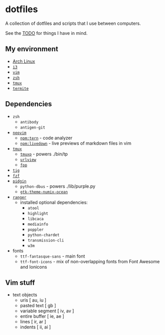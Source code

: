 # dotfiles

A collection of dotfiles and scripts that I use between computers.

See the [TODO](TODO.md) for things I have in mind.


## My environment

- [Arch Linux]( https://www.archlinux.org/ )
- [`i3`]( https://i3wm.org/ )
- [`vim`]( http://www.vim.org/ )
- [`zsh`]( https://wiki.archlinux.org/index.php/zsh )
- [`tmux`]( https://tmux.github.io/ )
- [`termite`]( https://wiki.archlinux.org/index.php/Termite )


## Dependencies

- `zsh`
	- `antibody`
	- `antigen-git`
- [`neovim`]( https://neovim.io/ )
	- [`npm:tern`]( https://github.com/ternjs/tern ) - code analyzer
	- [`npm:livedown`]( https://github.com/shime/vim-livedown ) - live previews of markdown files in vim
- [`tmux`]( https://github.com/tmux/tmux )
	- [`tmuxp`]( https://github.com/tony/tmuxp ) - powers ./bin/tp
	- [`urlview`]( https://github.com/sigpipe/urlview )
	- [`fpp`]( https://github.com/facebook/PathPicker )
- [`tig`]( https://github.com/jonas/tig )
- [`fzf`]( https://github.com/junegunn/fzf )
- [`pidgin`]( https://pidgin.im/ )
	- `python-dbus` - powers ./lib/purple.py
	- [`gtk-theme-numix-ocean`]( https://github.com/aaronjamesyoung/Numix-Ocean )
- [`ranger`]( https://github.com/hut/ranger )
	- installed optional dependencies:
		- `atool`
		- `highlight`
		- `libcaca`
		- `mediainfo`
		- `poppler`
		- `python-chardet`
		- `transmission-cli`
		- `w3m`
- fonts
	- `ttf-fantasque-sans` - main font
	- `ttf-font-icons` - mix of non-overlapping fonts from Font Awesome and Ionicons

## Vim stuff

- text objects
	- uris [ au, iu ]
	- pasted text [ gb ]
	- variable segment [ iv, av ]
	- entire buffer [ ie, ae ]
	- lines [ ir, ar ]
	- indents [ ii, ai ]
